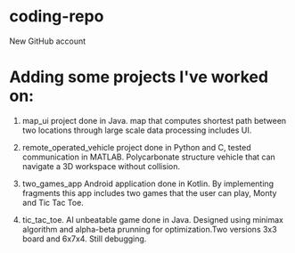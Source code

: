 # coding-repo
New GitHub account
# Adding some projects I've worked on:

1. map_ui project done in Java. map that computes shortest path between two locations through large scale data processing includes UI.

2. remote_operated_vehicle project done in Python and C, tested communication in MATLAB. Polycarbonate structure vehicle that can navigate a 3D workspace without collision.

3. two_games_app Android application done in Kotlin. By implementing fragments this app includes two games that the user can play, Monty and Tic Tac Toe.

4. tic_tac_toe. AI unbeatable game done in Java. Designed using minimax algorithm and alpha-beta prunning for optimization.Two versions 3x3 board and 6x7x4. Still debugging.
